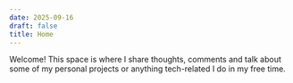```yaml
---
date: 2025-09-16
draft: false
title: Home
---
```


Welcome! This space is where I share thoughts, comments and talk about some of my personal projects or anything tech-related I do in my free time.